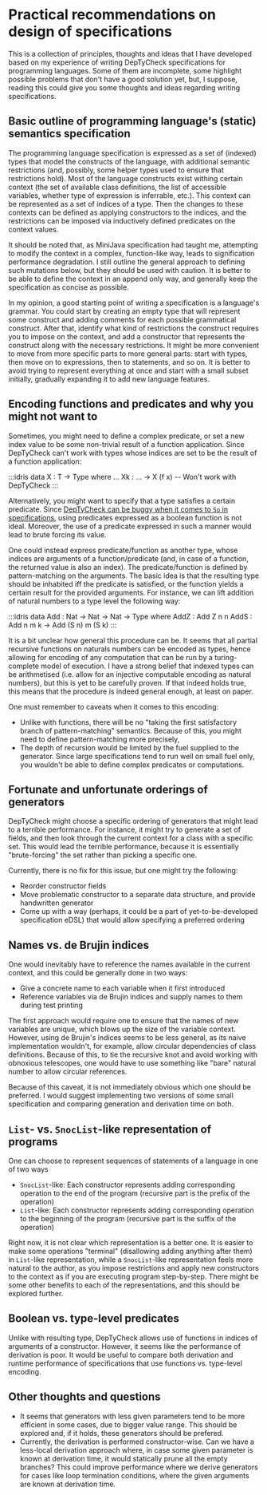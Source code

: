 # Practical recommendations on design of specifications

This is a collection of principles, thoughts and ideas that I have developed based on my experience of
writing DepTyCheck specifications for programming languages. Some of them are incomplete, some highlight possible
problems that don't have a good solution yet, but, I suppose, reading this could give you some thoughts and ideas regarding writing specifications.

## Basic outline of programming language's (static) semantics specification

The programming language specification is expressed as a set of (indexed) types that model the constructs of the language, with additional
semantic restrictions (and, possibly, some helper types used to ensure that restrictions hold). Most of the language constructs exist
withing certain context (the set of available class definitions, the list of accessible variables, whether type of expression is
inferrable, etc.). This context can be represented as a set of indices of a type. Then the changes to these contexts can be defined as
applying constructors to the indices, and the restrictions can be imposed via inductively defined predicates on the context values.

It should be noted that, as MiniJava specification had taught me, attempting to modify the context in a complex, function-like way,
leads to signification performance degradation. I still outline the general approach to defining such mutations below, but they should
be used with caution. It is better to be able to define the context in an append only way, and generally keep the specification as
concise as possible.

In my opinion, a good starting point of writing a specification is a language's grammar. You could start by creating an empty type that will represent some construct and adding comments for each possible grammatical construct. After that, identify what kind of restrictions the construct requires you to impose on the context, and add a constructor that represents the construct along with the necessary restrictions. It might be more convenient to move from more specific parts to more general parts: start with types, then move on to expressions, then to statements, and so on. It is better to avoid trying to represent everything at once and start with a small subset initially, gradually expanding it to add new language features.

## Encoding functions and predicates and why you might not want to

Sometimes, you might need to define a complex predicate, or set a new index value to be some non-trivial result of a function
application. Since DepTyCheck can't work with types whose indices are set to be the result of a function application:

:::idris
data X : T -> Type where
  ...
  Xk : ... -> X (f x) -- Won't work with DepTyCheck
:::

Alternatively, you might want to specify that a type satisfies a certain predicate. Since [DepTyCheck can be buggy when it comes
to `So` in specifications](https://github.com/buzden/deptycheck/issues/10), using predicates expressed as a boolean function is not ideal.
Moreover, the use of a predicate expressed in such a manner would lead to brute forcing its value.

One could instead express predicate/function as another type, whose indices are arguments of a function/predicate (and, in case of
a function, the returned value is also an index). The predicate/function is defined by pattern-matching on the arguments. The basic
idea is that the resulting type should be inhabited iff the predicate is satisfied, or the function yields a certain result for the provided
arguments. For instance, we can lift addition of natural numbers to a type level the following way:

:::idris
data Add : Nat -> Nat -> Nat -> Type where
  AddZ : Add Z n n
  AddS : Add n m k -> Add (S n) m (S k)
:::

It is a bit unclear how general this procedure can be. It seems that all partial recursive functions on naturals numbers can be encoded
as types, hence allowing for encoding of any computation that can be run by a turing-complete model of execution. I have a strong belief
that indexed types can be arithmetised (i.e. allow for an injective computable encoding as natural numbers), but this is yet to be
carefully proven. If that indeed holds true, this means that the procedure is indeed general enough, at least on paper.

One must remember to caveats when it comes to this encoding:
- Unlike with functions, there will be no "taking the first satisfactory branch of pattern-matching" semantics. Because of this, you
  might need to define pattern-matching more precisely,
- The depth of recursion would be limited by the fuel supplied to the generator. Since large specifications tend to run well on small fuel
  only, you wouldn't be able to define complex predicates or computations.
## Fortunate and unfortunate orderings of generators

DepTyCheck might choose a specific ordering of generators that might lead to a terrible performance. For instance, it might
try to generate a set of fields, and then look through the current context for a class with a specific set. This would lead
the terrible performance, because it is essentially "brute-forcing" the set rather than picking a specific one.

Currently, there is no fix for this issue, but one might try the following:
- Reorder constructor fields
- Move problematic constructor to a separate data structure, and provide handwritten generator
- Come up with a way (perhaps, it could be a part of yet-to-be-developed specification eDSL) that would allow specifying a preferred ordering


## Names vs. de Brujin indices

One would inevitably have to reference the names available in the current context, and this could be generally done in two ways:
- Give a concrete name to each variable when it first introduced
- Reference variables via de Brujin indices and supply names to them during test printing

The first approach would require one to ensure that the names of new variables are unique, which blows up the size of the variable
context. However, using de Brujin's indices seems to be less general, as its naive implementation wouldn't, for example, allow circular
dependencies of class definitions. Because of this, to tie the recursive knot and avoid working with obnoxious telescopes, one would have
to use something like "bare" natural number to allow circular references.

Because of this caveat, it is not immediately obvious which one should be preferred. I would suggest implementing two versions of
some small specification and comparing generation and derivation time on both.

## `List`- vs. `SnocList`-like representation of programs

One can choose to represent sequences of statements of a language in one of two ways

- `SnocList`-like: Each constructor represents adding corresponding operation to the end of the program (recursive part is the prefix of the operation)
- `List`-like: Each constructor represents adding corresponding operation to the beginning of the program (recursive part is the suffix of the operation)

Right now, it is not clear which representation is a better one. It is easier to make some operations "terminal" (disallowing adding anything after them) in `List`-like representation, while a `SnocList`-like representation feels more natural to the author, as you impose restrictions and apply new constructors to the context as if you are executing program step-by-step. There might be some other benefits to each of the representations, and this should be explored further.

## Boolean vs. type-level predicates

Unlike with resulting type, DepTyCheck allows use of functions in indices of arguments of a constructor. However, it seems like the performance of derivation is poor. It would be useful to compare both derivation and runtime performance of specifications that use functions vs. type-level encoding.

## Other thoughts and questions

- It seems that generators with less given parameters tend to be more efficient in some cases, due to bigger value range. This should be explored and, if it holds, these generators should be prefered.
- Currently, the derivation is performed constructor-wise. Can we have a less-local derivation approach where, in case some given parameter is known at derivation time, it would statically prune all the empty branches? This could improve performance where we derive generators for cases like loop termination conditions, where the given arguments are known at derivation time.
